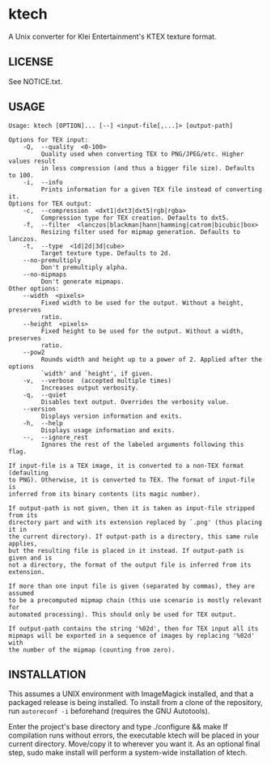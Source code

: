 ktech
==========
A Unix converter for Klei Entertainment's KTEX texture format.

LICENSE
---------
See NOTICE.txt.

USAGE
-------
	Usage: ktech [OPTION]... [--] <input-file[,...]> [output-path]

	Options for TEX input:
		-Q,  --quality  <0-100>
			 Quality used when converting TEX to PNG/JPEG/etc. Higher values result
			 in less compression (and thus a bigger file size). Defaults to 100.
		-i,  --info
			 Prints information for a given TEX file instead of converting it.
	Options for TEX output:
		-c,  --compression  <dxt1|dxt3|dxt5|rgb|rgba>
			 Compression type for TEX creation. Defaults to dxt5.
		-f,  --filter  <lanczos|blackman|hann|hamming|catrom|bicubic|box>
			 Resizing filter used for mipmap generation. Defaults to lanczos.
		-t,  --type  <1d|2d|3d|cube>
			 Target texture type. Defaults to 2d.
		--no-premultiply
			 Don't premultiply alpha.
		--no-mipmaps
			 Don't generate mipmaps.
	Other options:
		--width  <pixels>
			 Fixed width to be used for the output. Without a height, preserves
			 ratio.
		--height  <pixels>
			 Fixed height to be used for the output. Without a width, preserves
			 ratio.
		--pow2
			 Rounds width and height up to a power of 2. Applied after the options
			 `width' and `height', if given.
		-v,  --verbose  (accepted multiple times)
			 Increases output verbosity.
		-q,  --quiet
			 Disables text output. Overrides the verbosity value.
		--version
			 Displays version information and exits.
		-h,  --help
			 Displays usage information and exits.
		--,  --ignore_rest
			 Ignores the rest of the labeled arguments following this flag.

	If input-file is a TEX image, it is converted to a non-TEX format (defaulting
	to PNG). Otherwise, it is converted to TEX. The format of input-file is
	inferred from its binary contents (its magic number).

	If output-path is not given, then it is taken as input-file stripped from its
	directory part and with its extension replaced by `.png' (thus placing it in
	the current directory). If output-path is a directory, this same rule applies,
	but the resulting file is placed in it instead. If output-path is given and is
	not a directory, the format of the output file is inferred from its extension.

	If more than one input file is given (separated by commas), they are assumed
	to be a precomputed mipmap chain (this use scenario is mostly relevant for
	automated processing). This should only be used for TEX output.

	If output-path contains the string '%02d', then for TEX input all its
	mipmaps will be exported in a sequence of images by replacing '%02d' with
	the number of the mipmap (counting from zero).

INSTALLATION
--------------
This assumes a UNIX environment with ImageMagick installed, and that a packaged release is being installed. To install from a clone of the repository, run `autoreconf -i` beforehand (requires the GNU Autotools).

Enter the project's base directory and type
	./configure && make
If compilation runs without errors, the executable ktech will be placed in your current directory. Move/copy it to wherever you want it. As an optional final step,
	sudo make install
will perform a system-wide installation of ktech.
